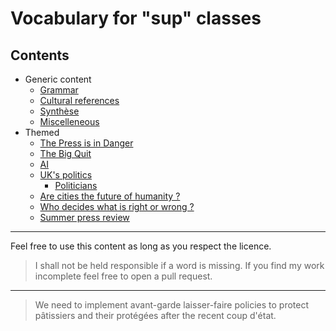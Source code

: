 # Vocabulary for "sup" classes

## Contents

* Generic content
  * [Grammar](./Generic/0%20-%20Grammaire.md)
  * [Cultural references](./Generic/0%20-%20Références.md)
  * [Synthèse](./Generic/0%20-%20Synthèse.md)
  * [Miscelleneous](./Generic/0%20-%20Miscelleneous.md)
* Themed
  * [The Press is in Danger](./Themed/1%20-%20The%20Press%20is%20in%20danger.md)
  * [The Big Quit](./Themed/2%20-%20The%20big%20quit.md)
  * [AI](./Themed/3%20-%20AI.md)
  * [UK's politics](./Themed/4%20-%20The%20World%20is%20a%20Stage.md)
    * [Politicians](./Complements/Politicians.md)
  * [Are cities the future of humanity ?](./Themed/5%20-%20Are%20cities%20the%20future%20of%20humanity.md)
  * [Who decides what is right or wrong ?](./Themed/6%20-%20Who%20decides%20what%20is%20right%20or%20wrong.md)
  * [Summer press review](./Themed/7%20-%20Summer%20press%20review.md)

***

Feel free to use this content as long as you respect the licence.

>I shall not be held responsible if a word is missing. If you find my work incomplete feel free to open a pull request.

***

> We need to implement avant-garde laisser-faire policies to protect pâtissiers and their protégées after the recent coup d'état.
